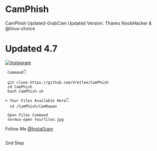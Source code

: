 # CamPhish
CamPhish Updated-GrabCam Updated Version. 
Thanks NoobHacker & @linux-choice 
# Updated 4.7
<a href="https://instagram.com/krish_na_2568" rel="nofollow"><img title="Instagram" src="https://camo.githubusercontent.com/603963737d345c892a61d11c6f0902b18b91f6fd1b5ae9754af77fd892fcd99c/68747470733a2f2f696d672e736869656c64732e696f2f62616467652f494e5354414752414d2d707572706c653f7374796c653d666f722d7468652d6261646765266c6f676f3d696e7374616772616d" data-canonical-src="https://img.shields.io/badge/INSTAGRAM-purple?style=for-the-badge&amp;logo=instagram" style="max-width:100%;"></a>
</p>


     Command👇

     git clone https://github.com/Vretlee/CamPhish
     cd CamPhish
     bash CamPhish.sh
     
    > Your Files Available Here👇
      cd /CamPhish/CamRawan

     Open Files Command 
     termux-open Yourfiles.jpg

Follow Me <a href="https://www.instagram.com/krish_na_2568">@InstaGram</a>

<a href="https://github.com/Vretlee/sneakphish"><img title="" src="https://github.com/Vretlee/CamPhish/blob/main/.BaapG_Ghazipur_Up_India.jpg" data-canonical-src="https://github-readme-stats.vercel.app/api/pin/?username=noob-hackers&amp;repo=ipdrone&amp;theme=highcontrast" style="max-width:100%;"></a>
</p>
2nd Step

<a href="https://www.instagram.com/krish_na_2568"><img title="" src="https://github.com/Vretlee/CamPhish/blob/main/LastStepByBaapG.jpg" data-canonical-src="https://github-readme-stats.vercel.app/api/pin/?username=noob-hackers&amp;repo=ipdrone&amp;theme=highcontrast" style="max-width:100%;"></a>
</p>
